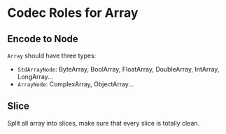 # Codec Roles for Array

## Encode to Node

`Array` should have three types:

+ `StdArrayNode`: ByteArray, BoolArray, FloatArray, DoubleArray, IntArray, LongArray... 
+ `ArrayNode`: ComplexArray, ObjectArray...

## Slice

Split all array into slices, make sure that every slice is totally clean.